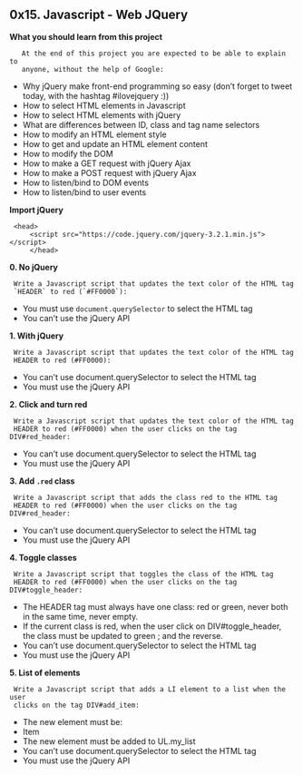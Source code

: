 ## 0x15. Javascript - Web JQuery

**What you should learn from this project**

       At the end of this project you are expected to be able to explain to
       anyone, without the help of Google:

* Why jQuery make front-end programming so easy (don’t forget to tweet today,
  with the hashtag #ilovejquery :))
* How to select HTML elements in Javascript
* How to select HTML elements with jQuery
* What are differences between ID, class and tag name selectors
* How to modify an HTML element style
* How to get and update an HTML element content
* How to modify the DOM
* How to make a GET request with jQuery Ajax
* How to make a POST request with jQuery Ajax
* How to listen/bind to DOM events
* How to listen/bind to user events

**Import jQuery**

	 <head>
	     <script src="https://code.jquery.com/jquery-3.2.1.min.js"></script>
    	 </head>


**0. No jQuery**

     Write a Javascript script that updates the text color of the HTML tag
     `HEADER` to red (`#FF0000`):

* You must use `document.querySelector` to select the HTML tag
* You can’t use the jQuery API

**1. With jQuery**

     Write a Javascript script that updates the text color of the HTML tag
     HEADER to red (#FF0000):

* You can’t use document.querySelector to select the HTML tag
* You must use the jQuery API

**2. Click and turn red**

     Write a Javascript script that updates the text color of the HTML tag
     HEADER to red (#FF0000) when the user clicks on the tag DIV#red_header:

* You can’t use document.querySelector to select the HTML tag
* You must use the jQuery API

**3. Add `.red` class**

     Write a Javascript script that adds the class red to the HTML tag
     HEADER to red (#FF0000) when the user clicks on the tag DIV#red_header:

* You can’t use document.querySelector to select the HTML tag
* You must use the jQuery API

**4. Toggle classes**

     Write a Javascript script that toggles the class of the HTML tag
     HEADER to red (#FF0000) when the user clicks on the tag DIV#toggle_header:

* The HEADER tag must always have one class: red or green, never both in the
  same time, never empty.
* If the current class is red, when the user click on DIV#toggle_header, the
  class must be updated to green ; and the reverse.
* You can’t use document.querySelector to select the HTML tag
* You must use the jQuery API

**5. List of elements**

     Write a Javascript script that adds a LI element to a list when the user
     clicks on the tag DIV#add_item:

* The new element must be: <li>Item</li>
* The new element must be added to UL.my_list
* You can’t use document.querySelector to select the HTML tag
* You must use the jQuery API